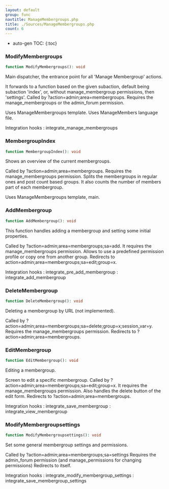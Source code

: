 ```yaml
---
layout: default
group: func
navtitle: ManageMembergroups.php
title: ./Sources/ManageMembergroups.php
count: 6
---
```

* auto-gen TOC:
{:toc}
### ModifyMembergroups

```php
function ModifyMembergroups(): void
```
Main dispatcher, the entrance point for all 'Manage Membergroup' actions.

It forwards to a function based on the given subaction, default being subaction 'index', or, without manage_membergroup
permissions, then 'settings'.
Called by ?action=admin;area=membergroups.
Requires the manage_membergroups or the admin_forum permission.

Uses ManageMembergroups template.
Uses ManageMembers language file.

Integration hooks
: integrate_manage_membergroups

### MembergroupIndex

```php
function MembergroupIndex(): void
```
Shows an overview of the current membergroups.

Called by ?action=admin;area=membergroups.
Requires the manage_membergroups permission.
Splits the membergroups in regular ones and post count based groups.
It also counts the number of members part of each membergroup.

Uses ManageMembergroups template, main.

### AddMembergroup

```php
function AddMembergroup(): void
```
This function handles adding a membergroup and setting some initial properties.

Called by ?action=admin;area=membergroups;sa=add.
It requires the manage_membergroups permission.
Allows to use a predefined permission profile or copy one from another group.
Redirects to action=admin;area=membergroups;sa=edit;group=x.

Integration hooks
: integrate_pre_add_membergroup
: integrate_add_membergroup

### DeleteMembergroup

```php
function DeleteMembergroup(): void
```
Deleting a membergroup by URL (not implemented).

Called by ?action=admin;area=membergroups;sa=delete;group=x;session_var=y.
Requires the manage_membergroups permission.
Redirects to ?action=admin;area=membergroups.

### EditMembergroup

```php
function EditMembergroup(): void
```
Editing a membergroup.

Screen to edit a specific membergroup.
Called by ?action=admin;area=membergroups;sa=edit;group=x.
It requires the manage_membergroups permission.
Also handles the delete button of the edit form.
Redirects to ?action=admin;area=membergroups.

Integration hooks
: integrate_save_membergroup
: integrate_view_membergroup

### ModifyMembergroupsettings

```php
function ModifyMembergroupsettings(): void
```
Set some general membergroup settings and permissions.

Called by ?action=admin;area=membergroups;sa=settings
Requires the admin_forum permission (and manage_permissions for changing permissions)
Redirects to itself.

Integration hooks
: integrate_modify_membergroup_settings
: integrate_save_membergroup_settings

